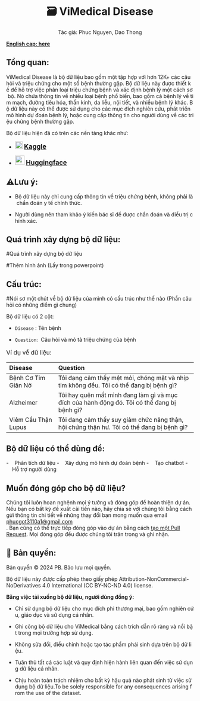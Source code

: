 <h1 align = center> 🗃 ViMedical Disease</h1>
<p align = center> Tác giả: Phuc Nguyen, Dao Thong

[**English cap: here**](https://github.com/PB3002/ViMedical_Disease/tree/main)

## Tổng quan:

ViMedical Disease là bộ dữ liệu bao gồm một tập hợp với hơn 12K+ các câu hỏi và triệu chứng cho một số bệnh thường gặp. Bộ dữ liệu này được thiết kế để hỗ trợ việc phân loại triệu chứng bệnh và xác định bệnh lý một cách sơ bộ. Nó chứa thông tin về nhiều loại bệnh phổ biến, bao gồm cả bệnh lý về tim mạch, đường tiêu hóa, thần kinh, da liễu, nội tiết, và nhiều bệnh lý khác. Bộ dữ liệu này có thể được sử dụng cho các mục đích nghiên cứu, phát triển mô hình dự đoán bệnh lý, hoặc cung cấp thông tin cho người dùng về các triệu chứng bệnh thường gặp.

Bộ dữ liệu hiện đã có trên các nền tảng khác như:

- <img src="https://static-00.iconduck.com/assets.00/kaggle-icon-2048x2048-fxhlmjy3.png" title="" alt="" width="20">  <a href="url" style="font-size:1.25em;">**Kaggle**</a>

- <img title="" src="https://huggingface.co/datasets/huggingface/brand-assets/resolve/main/hf-logo.png" alt="" width="25"> <a href="url" style="font-size:1.25em;">**Huggingface**</a>

## ⚠️Lưu ý:

- Bộ dữ liệu này chỉ cung cấp thông tin về triệu chứng bệnh, không phải là chẩn đoán y tế chính thức.

- Người dùng nên tham khảo ý kiến bác sĩ để được chẩn đoán và điều trị chính xác.

## Quá trình xây dựng bộ dữ liệu:

#Quá trình xây dựng bộ dữ liệu

#Thêm hình ảnh (Lấy trong powerpoint) 

## Cấu trúc:

 #Nói sơ một chút về bộ dữ liệu của mình có cấu trúc như thế nào (Phần câu hỏi có những điểm gì chung)

Bộ dữ liệu có 2 cột:

- `Disease` : Tên bệnh

- `Question`:  Câu hỏi và mô tả triệu chứng của bệnh

<p style="font-size:1.15em">Ví dụ về dữ liệu:</p>

| Disease             | Question                                                                                    |
|:------------------- |:------------------------------------------------------------------------------------------- |
| Bệnh Cơ Tim Giãn Nở | Tôi đang cảm thấy mệt mỏi, chóng mặt và nhịp tim không đều. Tôi có thể đang bị bệnh gì?     |
| Alzheimer           | Tôi hay quên mất mình đang làm gì và mục đích của hành động đó. Tôi có thể đang bị bệnh gì? |
| Viêm Cầu Thận Lupus | Tôi đang cảm thấy suy giảm chức năng thận, hội chứng thận hư. Tôi có thể đang bị bệnh gì?   |

## Bộ dữ liệu có thể dùng để:

-    Phân tích dữ liệu 
-    Xây dựng mô hình dự đoán bệnh
-    Tạo chatbot
-    Hỗ trợ người dùng

## Muốn đóng góp cho bộ dữ liệu?

Chúng tôi luôn hoan nghênh mọi ý tưởng và đóng góp để hoàn thiện dự án. Nếu bạn có bất kỳ đề xuất cải tiến nào, hãy chia sẻ với chúng tôi bằng cách gửi thông tin chi tiết về những thay đổi bạn mong muốn qua email phucgot3110a1@gmail.com . Bạn cũng có thể trực tiếp đóng góp vào dự án bằng cách [tạo một Pull Request](https://github.com/PB3002/ViMedical_Disease/pulls). Mọi đóng góp đều được chúng tôi trân trọng và ghi nhận.

## 📢 Bản quyền:

Bản quyền © 2024 PB. Bảo lưu mọi quyền.

Bộ dữ liệu này được cấp phép theo giấy phép Attribution-NonCommercial-NoDerivatives 4.0 International (CC BY-NC-ND 4.0) license.

**Bằng việc tải xuống bộ dữ liệu, người dùng đồng ý:**

- Chỉ sử dụng bộ dữ liệu cho mục đích phi thương mại, bao gồm nghiên cứu, giáo dục và sử dụng cá nhân.

- Ghi công bộ dữ liệu cho ViMedical bằng cách trích dẫn rõ ràng và nổi bật trong mọi trường hợp sử dụng.

- Không sửa đổi, điều chỉnh hoặc tạo tác phẩm phái sinh dựa trên bộ dữ liệu.

- Tuân thủ tất cả các luật và quy định hiện hành liên quan đến việc sử dụng dữ liệu cá nhân.

- Chịu hoàn toàn trách nhiệm cho bất kỳ hậu quả nào phát sinh từ việc sử dụng bộ dữ liệu.To be solely responsible for any consequences arising from the use of the dataset.
